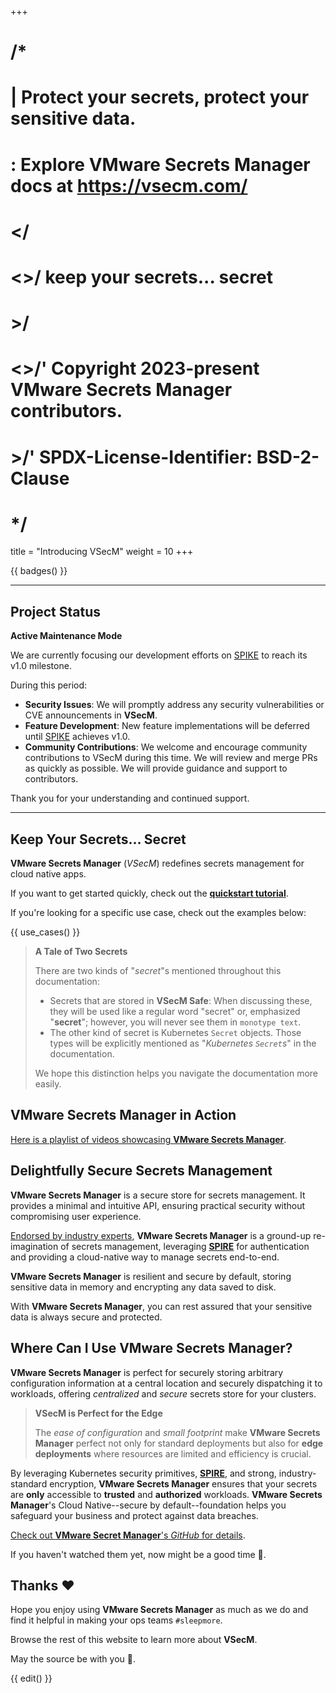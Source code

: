 +++
# /*
# |    Protect your secrets, protect your sensitive data.
# :    Explore VMware Secrets Manager docs at https://vsecm.com/
# </
# <>/  keep your secrets... secret
# >/
# <>/' Copyright 2023-present VMware Secrets Manager contributors.
# >/'  SPDX-License-Identifier: BSD-2-Clause
# */

title = "Introducing VSecM"
weight = 10
+++

{{ badges() }}

----

## Project Status

**Active Maintenance Mode**

We are currently focusing our development efforts on
[SPIKE](https://github.com/spiffe/spike) to reach its v1.0 milestone.

During this period:

- **Security Issues**: We will promptly address any security vulnerabilities or
  CVE announcements in **VSecM**.
- **Feature Development**: New feature implementations will be deferred until
  [SPIKE](https://github.com/spiffe/spike) achieves v1.0.
- **Community Contributions**: We welcome and encourage community contributions
  to VSecM during this time. We will review and merge PRs as quickly as possible.
  We will provide guidance and support to contributors.

Thank you for your understanding and continued support.

----


## Keep Your Secrets... Secret

**VMware Secrets Manager** (*VSecM*) redefines secrets management for 
cloud native apps.

If you want to get started quickly, check out the [**quickstart tutorial**](@/documentation/getting-started/overview.md).

If you're looking for a specific use case, check out the examples below:

{{ use_cases() }}

> **A Tale of Two Secrets**
> 
> There are two kinds of "*secret*"s mentioned throughout this documentation:
> 
> * Secrets that are stored in **VSecM Safe**: When discussing these, they will
>   be used like a regular word "secret" or, emphasized "**secret**"; however,
>   you will never see them in `monotype text`.
> * The other kind of secret is Kubernetes `Secret` objects. Those types
>   will be explicitly mentioned as "*Kubernetes `Secret`s*" in the documentation.
> 
> We hope this distinction helps you navigate the documentation more easily.

## **VMware Secrets Manager** in Action

[Here is a playlist of videos showcasing **VMware Secrets Manager**][videos].

[videos]: @/showcase/vsecm.md "Showcase"

## Delightfully Secure Secrets Management

**VMware Secrets Manager** is a secure store for secrets management. It provides
a minimal and intuitive API, ensuring practical security without compromising user
experience.

[Endorsed by industry experts][endorsements], **VMware Secrets Manager** is a
ground-up re-imagination of secrets management, leveraging [**SPIRE**][spire]
for authentication and providing a cloud-native way to manage secrets end-to-end.

**VMware Secrets Manager** is resilient and secure by default, storing sensitive
data in memory and encrypting any data saved to disk.

With **VMware Secrets Manager**, you can rest assured that your sensitive data is
always secure and protected.

[endorsements]: @/community/endorsements.md "Endorsements"

## Where Can I Use **VMware Secrets Manager**?

**VMware Secrets Manager** is perfect for securely storing arbitrary
configuration information at a central location and securely dispatching it to
workloads, offering *centralized* and *secure* secrets store for your clusters.

> **VSecM is Perfect for the Edge**
>
> The *ease of configuration* and *small footprint* make **VMware Secrets Manager**
> perfect not only for standard deployments but also for **edge deployments** where
> resources are limited and efficiency is crucial.


By leveraging Kubernetes security primitives, [**SPIRE**][spire], and strong,
industry-standard encryption, **VMware Secrets Manager** ensures that your
secrets are **only** accessible to **trusted** and **authorized** workloads.
**VMware Secrets Manager**'s Cloud Native--secure by default--foundation helps
you safeguard your business and protect against data breaches.

[Check out **VMware Secret Manager**'s *GitHub* for details][vsecm-github].

[spire]: https://spiffe.io/spire
[vsecm-github]: https://github.com/vmware/secrets-manager

If you haven't watched them yet, now might be a good time 🙂.

## Thanks ❤️

Hope you enjoy using **VMware Secrets Manager** as much as we do and find it
helpful in making your ops teams `#sleepmore`.

Browse the rest of this website to learn more about **VSecM**.

May the source be with you 🦄.

{{ edit() }}
